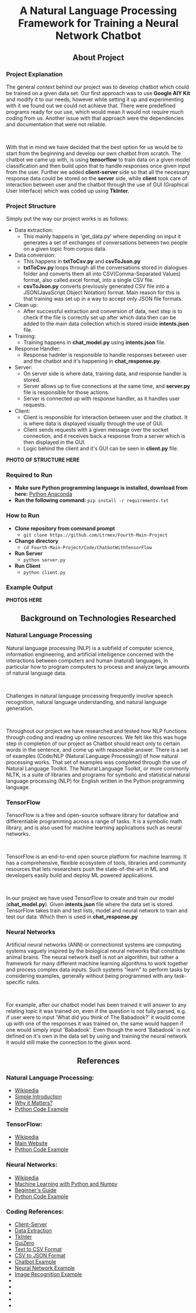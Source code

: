 <h1 align="center">A Natural Language Processing Framework for Training a Neural Network Chatbot</h1> 

<h2 align="center">About Project</h2>

### Project Explanation
<p>The general context behind our project was to develop chatbot which could be trained on a given data set. Our first approach was to use <strong>Google AIY Kit</strong> and modify it to our needs, however while setting it up and experimenting with it we found out we could not achieve that. There were predefined programs ready for our use, which would mean it would not require much coding from us. Another issue with that approach were the dependencies and documentation that were not reliable.</p>
<br/>
<p>With that in mind we have decided that the best option for us would be to start from the beginning and develop our own chatbot from scratch. The chatbot we came up with, is using <strong>tensorflow</strong> to train data on a given model classification and then build upon that to handle responses once given input from the user. Further we added <strong>client-server</strong> side so that all the necessary response data could be stored on the <strong>server</strong> side, while <strong>client</strong> took care of interaction between user and the chatbot through the use of GUI (Graphical User Interface) which was coded up using <strong>TkInter.</strong></p>

### Project Structure
Simply put the way our project works is as follows:
* Data extraction:
  * This mainly happens in 'get_data.py' where depending on input it generates a set of exchanges of conversations between two people on a given topic from corpus data.
* Data conversion:
  * This happens in **txtToCsv.py** and **csvToJson.py**
  * **txtToCsv.py** loops through all the conversations stored in dialogues folder and converts them all into CSV(Comma-Separated Values) format, also called excel format, into a single CSV file.
  * **csvToJson.py** converts previously generated CSV file into a JSON(JavaScript Object Notation) format. Main reason for this is that training was set up in a way to accept only JSON file formats.
* Clean up:
  * After successful extraction and conversion of data, next step is to check if the file is correctly set up after which data then can be added to the main data collection which is stored inside **intents.json** file.
* Training:
  * Training happens in **chat_model.py** using **intents.json** file.
* Response Handler:
  * Response hadnler is responsible to handle responses between user and the chatbot and it's happening in **chat_response.py**.
* Server:
  * On server side is where data, training data, and response handler is stored.
  * Server allows up to five connections at the same time, and **server.py** file is responsible for those actions.
  * Server is connected up with response handler, as it handles user requests.
* Client:
  * Client is responsible for interaction between user and the chatbot. It is where data is displayed visually through the use of GUI.
  * Client sends requests with a given message over the socket connection, and it receives back a response from a server which is then displayed in the GUI.
  * Logic behind the client and it's GUI can be seen in **client.py** file.
  
 **PHOTO OF STRUCTURE HERE**
  
### Required to Run

* **Make sure Python programming language is installed, download from here:** [Python Anaconda](https://www.anaconda.com/distribution/)
* **Run the following command:** `pip install -r requirements.txt`

### How to Run

* **Clone repository from command prompt**
  * `git clone https://github.com/Ltrmex/Fourth-Main-Project`
* **Change directory**
  * `cd Fourth-Main-Project/Code/ChatbotWithTensorFlow`
* **Run Server**
  * `python server.py`
* **Run Client**
  * `python client.py`

### Example Output
**PHOTOS HERE**


<h2 align="center">Background on Technologies Researched</h2>

### Natural Language Processing

<p>Natural language processing (NLP) is a subfield of computer science, information engineering, and artificial intelligence concerned with the interactions between computers and human (natural) languages, in particular how to program computers to process and analyze large amounts of natural language data.</p>
<br/>
<p>Challenges in natural language processing frequently involve speech recognition, natural language understanding, and natural language generation.</p>
<br/>
<p>Throughout our project we have researched and tested how NLP functions through coding and reading up online resources. We felt like this was huge step in completion of our project as Chatbot should react only to certain words in the sentence, and come up with reasonable answer. There is a set of examples (Code/NLP (Natural Language Processing)) of how natural processing works. That set of examples was completed through the use of Natural Language Toolkit. The Natural Language Toolkit, or more commonly NLTK, is a suite of libraries and programs for symbolic and statistical natural language processing (NLP) for English written in the Python programming language. </p>

### TensorFlow
<p>TensorFlow is a free and open-source software library for dataflow and differentiable programming across a range of tasks. It is a symbolic math library, and is also used for machine learning applications such as neural networks.</p>
<br/>
<p>TensorFlow is an end-to-end open source platform for machine learning. It has a comprehensive, flexible ecosystem of tools, libraries and community resources that lets researchers push the state-of-the-art in ML and developers easily build and deploy ML powered applications.</p>
<br/>
<p>In our project we have used TensorFlow to create and train our model (<strong>chat_model.py</strong>). Given <strong>intents.json</strong> file where the data set is stored. TensorFlow takes train and test lists, model and neural network to train and test our data. Which then is used in <strong>chat_response.py</strong></p>

### Neural Networks
<p>Artificial neural networks (ANN) or connectionist systems are computing systems vaguely inspired by the biological neural networks that constitute animal brains. The neural network itself is not an algorithm, but rather a framework for many different machine learning algorithms to work together and process complex data inputs. Such systems "learn" to perform tasks by considering examples, generally without being programmed with any task-specific rules.</p>
<br/>
<p>For example, after our chatbot model has been trained it will answer to any relating topic it was trained on, even if the question is not fully parsed, e.g. if user were to input 'What did you think of The Babadook?' it would come up with one of the responses it was trained on, the same would happen if one would simply input 'Babadook'. Even though the word 'Babadook' is not defined on it's own in the data set by using and training the neural network it would still make the connection to the given word.</p>

<h2 align="center">References</h2>

### Natural Language Processing:
* [Wikipedia](https://en.wikipedia.org/wiki/Natural_language_processing)
* [Simple Introduction](https://becominghuman.ai/a-simple-introduction-to-natural-language-processing-ea66a1747b32)
* [Why it Matters?](https://www.sas.com/en_ie/insights/analytics/what-is-natural-language-processing-nlp.html)
* [Python Code Example](https://www.youtube.com/watch?list=PLQVvvaa0QuDf2JswnfiGkliBInZnIC4HL&v=FLZvOKSCkxY)
### TensorFlow:
* [Wikipedia](https://en.wikipedia.org/wiki/TensorFlow)
* [Main Website](https://www.tensorflow.org/)
* [Python Code Example](https://www.youtube.com/watch?list=PLQVvvaa0QuDfKTOs3Keq_kaG2P55YRn5v&v=dFARw8Pm0Gk)
### Neural Networks:
* [Wikipedia](https://en.wikipedia.org/wiki/Artificial_neural_network)
* [Machine Learning with Python and Numpy](https://www.python-course.eu/neural_networks_with_python_numpy.php)
* [Beginner's Guide](https://skymind.ai/wiki/neural-network)
* [Python Code Example](https://www.youtube.com/watch?v=kft1AJ9WVDk)
### Coding References:
* [Client-Server](https://www.youtube.com/watch?v=WrtebUkUssc)
* [Data Extraction](https://github.com/jfainberg/self_dialogue_corpus)
* [TkInter](https://python-textbok.readthedocs.io/en/1.0/Introduction_to_GUI_Programming.html)
* [GuiZero](https://lawsie.github.io/guizero/)
* [Text to CSV Format](https://stackoverflow.com/questions/39642082/convert-txt-to-csv-python-script)
* [CSV to JSON Format](https://stackoverflow.com/questions/19697846/how-to-convert-csv-file-to-multiline-json)
* [Chatbot Example](https://blog.kovalevskyi.com/rnn-based-chatbot-for-6-hours-b847d2d92c43)
* [Neural Network Example](https://youtu.be/FLZvOKSCkxY)
* [Image Recognition Example](https://www.youtube.com/watch?list=PLQVvvaa0QuDffXBfcH9ZJuvctJV3OtB8A&v=hbL_FTEZSyY)
* []()
* []()
* []()
* []()
* []()

